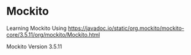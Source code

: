 # Mockito
Learning Mockito
Using 
https://javadoc.io/static/org.mockito/mockito-core/3.5.11/org/mockito/Mockito.html

Mockito Version 3.5.11